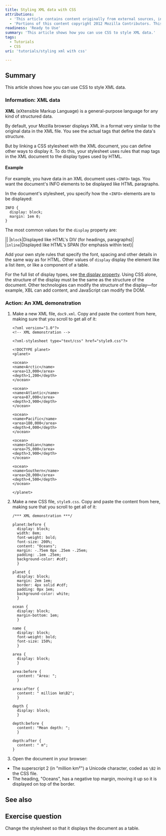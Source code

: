 ```yaml
---
title: Styling XML data with CSS
attributions:
  - 'This article contains content originally from external sources, including ones licensed under the CC-BY-SA license. [![cc-by-sa-small-wpd.png](/assets/public/c/c8/cc-by-sa-small-wpd.png)](http://creativecommons.org/licenses/by-sa/3.0/us/)'
  - 'Portions of this content copyright 2012 Mozilla Contributors. This article contains work licensed under the Creative Commons Attribution-Sharealike License v2.5 or later. The original work is available at Mozilla Developer Network: [Article](https://developer.mozilla.org/en-US/docs/CSS/Getting_Started/XML_data)'
readiness: 'Ready to Use'
summary: 'This article shows how you can use CSS to style XML data.'
tags:
  - Tutorials
  - CSS
uri: 'tutorials/styling xml with css'

---
```

## Summary

This article shows how you can use CSS to style XML data.

### Information: XML data

**XML** (eXtensible Markup Language) is a general-purpose language for any kind of structured data.

By default, your Mozilla browser displays XML in a format very similar to the original data in the XML file. You see the actual tags that define the data's structure.

But by linking a CSS stylesheet with the XML document, you can define other ways to display it. To do this, your stylesheet uses rules that map tags in the XML document to the display types used by HTML.

#### Example

For example, you have data in an XML document uses `<INFO>` tags. You want the document's INFO elements to be displayed like HTML paragraphs.

In the document's stylesheet, you specify how the `<INFO>` elements are to be displayed:

```
INFO {
  display: block;
  margin: 1em 0;
}
```

The most common values for the `display` property are:

||
|`block`|Displayed like HTML's DIV (for headings, paragraphs)|
|`inline`|Displayed like HTML's SPAN (for emphasis within text)|

Add your own style rules that specify the font, spacing and other details in the same way as for HTML. Other values of `display` display the element like a list item, or like a component of a table.

For the full list of display types, see [the display property](/css/properties/display). Using CSS alone, the structure of the display must be the same as the structure of the document. Other technologies can modify the structure of the display—for example, XBL can add content, and JavaScript can modify the DOM.

### Action: An XML demonstration

1.  Make a new XML file, `doc9.xml`. Copy and paste the content from here, making sure that you scroll to get all of it:

    ```
    <?xml version="1.0"?>
    <!-- XML demonstration -->

    <?xml-stylesheet type="text/css" href="style9.css"?>

    <!DOCTYPE planet>
    <planet>

    <ocean>
    <name>Arctic</name>
    <area>13,000</area>
    <depth>1,200</depth>
    </ocean>

    <ocean>
    <name>Atlantic</name>
    <area>87,000</area>
    <depth>3,900</depth>
    </ocean>

    <ocean>
    <name>Pacific</name>
    <area>180,000</area>
    <depth>4,000</depth>
    </ocean>

    <ocean>
    <name>Indian</name>
    <area>75,000</area>
    <depth>3,900</depth>
    </ocean>

    <ocean>
    <name>Southern</name>
    <area>20,000</area>
    <depth>4,500</depth>
    </ocean>

    </planet>
    ```

2.  Make a new CSS file, `style9.css`. Copy and paste the content from here, making sure that you scroll to get all of it:

    ```
    /*** XML demonstration ***/

    planet:before {
      display: block;
      width: 8em;
      font-weight: bold;
      font-size: 200%;
      content: "Oceans";
      margin: -.75em 0px .25em -.25em;
      padding: .1em .25em;
      background-color: #cdf;
      }

    planet {
      display: block;
      margin: 2em 1em;
      border: 4px solid #cdf;
      padding: 0px 1em;
      background-color: white;
      }

    ocean {
      display: block;
      margin-bottom: 1em;
      }

    name {
      display: block;
      font-weight: bold;
      font-size: 150%;
      }

    area {
      display: block;
      }

    area:before {
      content: "Area: ";
      }

    area:after {
      content: " million km\B2";
      }

    depth {
      display: block;
      }

    depth:before {
      content: "Mean depth: ";
      }

    depth:after {
      content: " m";
    }
    ```

3.  Open the document in your browser:

-   The superscript 2 (in "million km²") a Unicode character, coded as `\B2` in the CSS file.
-   The heading, "Oceans", has a negative top margin, moving it up so it is displayed on top of the border.

## See also

## Exercise question

Change the stylesheet so that it displays the document as a table.

